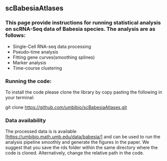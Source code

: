 
## scBabesiaAtlases 


### This page provide instructions for running statistical analysis on scRNA-Seq data of Babesia species. The analysis are as follows:

* Single-Cell RNA-seq data processing
* Pseudo-time analysis
* Fitting gene curves(smoothing splines)
* Marker analysis
* Time-course clustering

### Running the code:
To install the code please clone the library by copy pasting the following in your terminal:

git clone https://github.com/umbibio/scBabesiaAtlases.git


### Data availability
The processed data is is available [https://umbibio.math.umb.edu/data/babesia/] and can be used to run the analysis pipeline smoothly and generate the figures in the paper. We suggest that you save the rds folder within the same directory where the code is cloned. Alternatively, change the relative path in the code.


